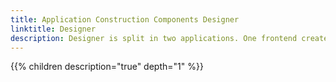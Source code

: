 ```yaml
---
title: Application Construction Components Designer
linktitle: Designer
description: Designer is split in two applications. One frontend created in REACT that communicates with the back-end application through rest-API.
---
```



{{% children description="true" depth="1" %}}